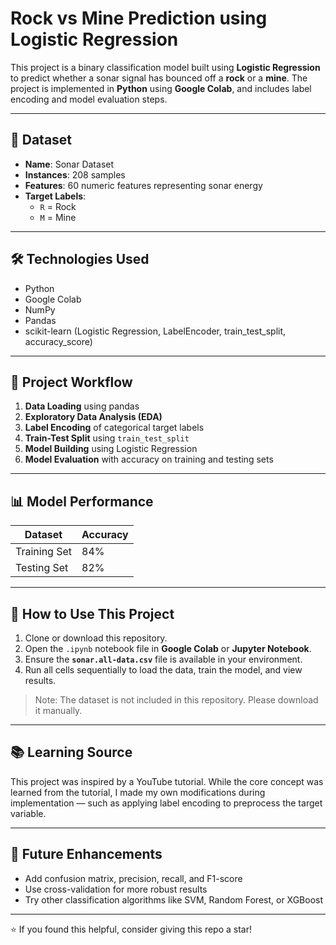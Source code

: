 # Rock vs Mine Prediction using Logistic Regression

This project is a binary classification model built using **Logistic Regression** to predict whether a sonar signal has bounced off a **rock** or a **mine**. The project is implemented in **Python** using **Google Colab**, and includes label encoding and model evaluation steps.

---

## 📌 Dataset

- **Name**: Sonar Dataset
- **Instances**: 208 samples
- **Features**: 60 numeric features representing sonar energy
- **Target Labels**:
  - `R` = Rock
  - `M` = Mine

---

## 🛠️ Technologies Used

- Python
- Google Colab
- NumPy
- Pandas
- scikit-learn (Logistic Regression, LabelEncoder, train_test_split, accuracy_score)

---

## 🔁 Project Workflow

1. **Data Loading** using pandas  
2. **Exploratory Data Analysis (EDA)**  
3. **Label Encoding** of categorical target labels  
4. **Train-Test Split** using `train_test_split`  
5. **Model Building** using Logistic Regression  
6. **Model Evaluation** with accuracy on training and testing sets

---

## 📊 Model Performance

| Dataset        | Accuracy |
|----------------|----------|
| Training Set   | 84%      |
| Testing Set    | 82%      |

---

## 📂 How to Use This Project

1. Clone or download this repository.
2. Open the `.ipynb` notebook file in **Google Colab** or **Jupyter Notebook**.
3. Ensure the **`sonar.all-data.csv`** file is available in your environment.
4. Run all cells sequentially to load the data, train the model, and view results.

> Note: The dataset is not included in this repository. Please download it manually.

---

## 📚 Learning Source

This project was inspired by a YouTube tutorial. While the core concept was learned from the tutorial, I made my own modifications during implementation — such as applying label encoding to preprocess the target variable.


---

## 🚀 Future Enhancements

- Add confusion matrix, precision, recall, and F1-score
- Use cross-validation for more robust results
- Try other classification algorithms like SVM, Random Forest, or XGBoost

---

⭐️ If you found this helpful, consider giving this repo a star!


